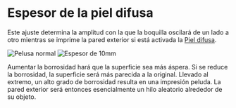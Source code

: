 Espesor de la piel difusa
====
Este ajuste determina la amplitud con la que la boquilla oscilará de un lado a otro mientras se imprime la pared exterior si está activada la [Piel difusa](magic_fuzzy_skin_enabled.md).

![Pelusa normal](../images/magic_fuzzy_skin_photo.jpg)
![Espesor de 10mm](../images/magic_fuzzy_skin_thickness.jpg)

Aumentar la borrosidad hará que la superficie sea más áspera. Si se reduce la borrosidad, la superficie será más parecida a la original. Llevado al extremo, un alto grado de borrosidad resulta en una impresión peluda. La pared exterior será entonces esencialmente un hilo aleatorio alrededor de su objeto.